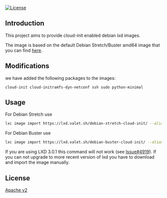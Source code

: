 [![License](http://img.shields.io/:license-apache-blue.svg?style=flat-square)](http://www.apache.org/licenses/LICENSE-2.0.html)


## Introduction

This project aims to provide cloud-init enabled debian lxd images.

The image is based on the default Debian Stretch/Buster amd64 image that you can find [here](https://images.linuxcontainers.org/).


## Modifications

we have added the following packages to the images:
```
cloud-init cloud-initramfs-dyn-netconf ssh sudo python-minimal
``` 


## Usage

For Debian Stretch use
```bash
lxc image import https://lxd.valet.sh/debian-stretch-cloud-init/ --alias debian-stretch-cloud-init
```

For Debian Buster use
```bash
lxc image import https://lxd.valet.sh/debian-buster-cloud-init/ --alias debian-buster-cloud-init
```

If you are using LXD 3.0.1 this command will not work (see [Issue#4919](https://github.com/lxc/lxd/issues/4919)). If you can not upgrade to more recent version of lxd you have to download and import the image manually.


## License

[Apache v2](./LICENSE.md)